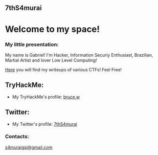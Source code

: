 ## 7thS4murai

# Welcome to my space!

### My little presentation:
My name is Gabriel! I'm Hacker, Information Securiy Enthusiast, Brazilian, Martial Artist and lover Low Level Computing!

[Here](https://7ths4murai.github.io/ctfs/) you will find my writeups of various CTFs!
Feel Free!

## TryHackMe:
  - My TryHackMe's profile: [bruce.w](https://tryhackme.com/p/bruce.w)

## Twitter:
  - My Twitter's profile: [7thS4murai](twitter.com/7thS4murai)

### Contacts:
s4muraigsj@gmail.com
